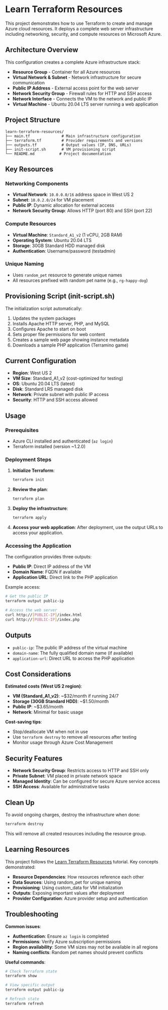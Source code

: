 # Learn Terraform Resources

This project demonstrates how to use Terraform to create and manage Azure cloud resources. It deploys a complete web server infrastructure including networking, security, and compute resources on Microsoft Azure.

## Architecture Overview

This configuration creates a complete Azure infrastructure stack:
- **Resource Group** - Container for all Azure resources
- **Virtual Network & Subnet** - Network infrastructure for secure communication
- **Public IP Address** - External access point for the web server
- **Network Security Group** - Firewall rules for HTTP and SSH access
- **Network Interface** - Connects the VM to the network and public IP
- **Virtual Machine** - Ubuntu 20.04 LTS server running a web application

## Project Structure

```
learn-terraform-resources/
├── main.tf              # Main infrastructure configuration
├── terraform.tf         # Provider requirements and versions
├── outputs.tf           # Output values (IP, DNS, URLs)
├── init-script.sh       # VM provisioning script
└── README.md           # Project documentation
```

## Key Resources

### Networking Components
- **Virtual Network**: `10.0.0.0/16` address space in West US 2
- **Subnet**: `10.0.2.0/24` for VM placement
- **Public IP**: Dynamic allocation for external access
- **Network Security Group**: Allows HTTP (port 80) and SSH (port 22)

### Compute Resources
- **Virtual Machine**: `Standard_A1_v2` (1 vCPU, 2GB RAM)
- **Operating System**: Ubuntu 20.04 LTS
- **Storage**: 30GB Standard HDD managed disk
- **Authentication**: Username/password (testadmin)

### Unique Naming
- Uses `random_pet` resource to generate unique names
- All resources prefixed with random pet name (e.g., `rg-happy-dog`)

## Provisioning Script (init-script.sh)

The initialization script automatically:
1. Updates the system packages
2. Installs Apache HTTP server, PHP, and MySQL
3. Configures Apache to start on boot
4. Sets proper file permissions for web content
5. Creates a sample web page showing instance metadata
6. Downloads a sample PHP application (Terramino game)

## Current Configuration

- **Region**: West US 2
- **VM Size**: Standard_A1_v2 (cost-optimized for testing)
- **OS**: Ubuntu 20.04 LTS (latest)
- **Disk**: Standard LRS managed disk
- **Network**: Private subnet with public IP access
- **Security**: HTTP and SSH access allowed

## Usage

### Prerequisites
- Azure CLI installed and authenticated (`az login`)
- Terraform installed (version ~1.2.0)

### Deployment Steps

1. **Initialize Terraform**:
   ```bash
   terraform init
   ```

2. **Review the plan**:
   ```bash
   terraform plan
   ```

3. **Deploy the infrastructure**:
   ```bash
   terraform apply
   ```

4. **Access your web application**:
   After deployment, use the output URLs to access your application.

### Accessing the Application

The configuration provides three outputs:
- **Public IP**: Direct IP address of the VM
- **Domain Name**: FQDN if available
- **Application URL**: Direct link to the PHP application

Example access:
```bash
# Get the public IP
terraform output public-ip

# Access the web server
curl http://[PUBLIC-IP]/index.html
curl http://[PUBLIC-IP]/index.php
```

## Outputs

- `public-ip`: The public IP address of the virtual machine
- `domain-name`: The fully qualified domain name (if available)
- `application-url`: Direct URL to access the PHP application

## Cost Considerations

**Estimated costs (West US 2 region)**:
- **VM (Standard_A1_v2)**: ~$32/month if running 24/7
- **Storage (30GB Standard HDD)**: ~$1.50/month
- **Public IP**: ~$3.65/month
- **Network**: Minimal for basic usage

**Cost-saving tips**:
- Stop/deallocate VM when not in use
- Use `terraform destroy` to remove all resources after testing
- Monitor usage through Azure Cost Management

## Security Features

- **Network Security Group**: Restricts access to HTTP and SSH only
- **Private Subnet**: VM placed in private network space
- **Managed Identity**: Can be configured for secure Azure service access
- **SSH Access**: Available for administrative tasks

## Clean Up

To avoid ongoing charges, destroy the infrastructure when done:
```bash
terraform destroy
```

This will remove all created resources including the resource group.

## Learning Resources

This project follows the [Learn Terraform Resources](https://developer.hashicorp.com/terraform/tutorials/configuration-language) tutorial. Key concepts demonstrated:

- **Resource Dependencies**: How resources reference each other
- **Data Sources**: Using random_pet for unique naming
- **Provisioning**: Using custom_data for VM initialization
- **Outputs**: Exposing important values after deployment
- **Provider Configuration**: Azure provider setup and authentication

## Troubleshooting

**Common issues**:
- **Authentication**: Ensure `az login` is completed
- **Permissions**: Verify Azure subscription permissions
- **Region availability**: Some VM sizes may not be available in all regions
- **Naming conflicts**: Random pet names should prevent conflicts

**Useful commands**:
```bash
# Check Terraform state
terraform show

# View specific output
terraform output public-ip

# Refresh state
terraform refresh
```
